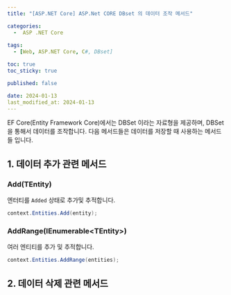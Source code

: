 ```yaml
---
title: "[ASP.NET Core] ASP.Net CORE DBset 의 데이터 조작 메서드"

categories:
  -  ASP .NET Core
  
tags:
  - [Web, ASP.NET Core, C#, DBset]

toc: true
toc_sticky: true

published: false

date: 2024-01-13
last_modified_at: 2024-01-13
---
```


EF Core(Entity Framework Core)에서는 DBSet 이라는 자료형을 제공하며, DBSet을 통해서 데이터를 조작합니다. 다음 메서드들은 데이터를 저장할 때 사용하는 메서드들 입니다.


## 1. 데이터 추가 관련 메서드

### Add(TEntity)

엔터티를 `Added` 상태로 추가및 추적합니다.

```cs
context.Entities.Add(entity);
```

### AddRange(IEnumerable\<TEntity>\)

여러 엔티티를 추가 및 추적합니다.

```cs
context.Entities.AddRange(entities);
```

## 2. 데이터 삭제 관련 메서드

